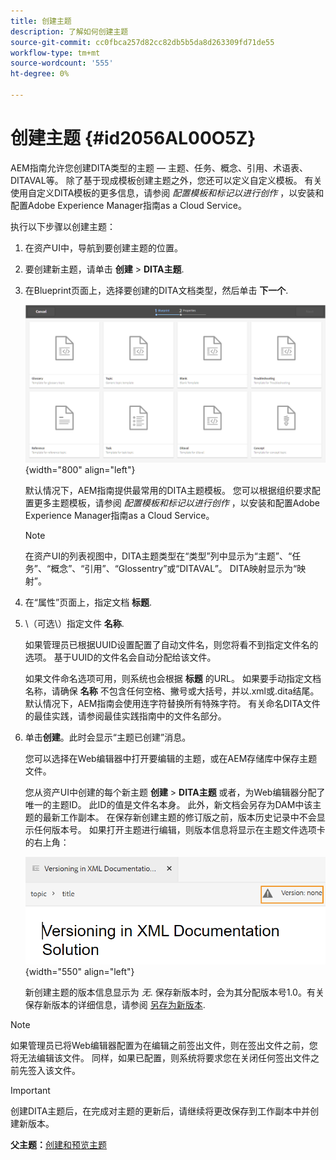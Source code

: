 ```yaml
---
title: 创建主题
description: 了解如何创建主题
source-git-commit: cc0fbca257d82cc82db5b5da8d263309fd71de55
workflow-type: tm+mt
source-wordcount: '555'
ht-degree: 0%

---
```



# 创建主题 {#id2056AL00O5Z}

AEM指南允许您创建DITA类型的主题 — 主题、任务、概念、引用、术语表、DITAVAL等。 除了基于现成模板创建主题之外，您还可以定义自定义模板。 有关使用自定义DITA模板的更多信息，请参阅 *配置模板和标记以进行创作* ，以安装和配置Adobe Experience Manager指南as a Cloud Service。

执行以下步骤以创建主题：

1. 在资产UI中，导航到要创建主题的位置。

1. 要创建新主题，请单击 **创建** \> **DITA主题**.

1. 在Blueprint页面上，选择要创建的DITA文档类型，然后单击 **下一个**.

   ![](images/create_dita_topic.png){width="800" align="left"}

   默认情况下，AEM指南提供最常用的DITA主题模板。 您可以根据组织要求配置更多主题模板，请参阅 *配置模板和标记以进行创作* ，以安装和配置Adobe Experience Manager指南as a Cloud Service。

   >[!NOTE]
   >
   > 在资产UI的列表视图中，DITA主题类型在“类型”列中显示为“主题”、“任务”、“概念”、“引用”、“Glossentry”或“DITAVAL”。 DITA映射显示为“映射”。

1. 在“属性”页面上，指定文档 **标题**.

1. \（可选\）指定文件 **名称**.

   如果管理员已根据UUID设置配置了自动文件名，则您将看不到指定文件名的选项。 基于UUID的文件名会自动分配给该文件。

   如果文件命名选项可用，则系统也会根据 **标题** 的URL。 如果要手动指定文档名称，请确保 **名称** 不包含任何空格、撇号或大括号，并以.xml或.dita结尾。 默认情况下，AEM指南会使用连字符替换所有特殊字符。 有关命名DITA文件的最佳实践，请参阅最佳实践指南中的文件名部分。

1. 单击&#x200B;**创建**。此时会显示“主题已创建”消息。

   您可以选择在Web编辑器中打开要编辑的主题，或在AEM存储库中保存主题文件。

   您从资产UI中创建的每个新主题 **创建** \> **DITA主题** 或者，为Web编辑器分配了唯一的主题ID。 此ID的值是文件名本身。 此外，新文档会另存为DAM中该主题的最新工作副本。 在保存新创建主题的修订版之前，版本历史记录中不会显示任何版本号。 如果打开主题进行编辑，则版本信息将显示在主题文件选项卡的右上角：

   ![](images/topic-version-none_cs.png){width="550" align="left"}

   新创建主题的版本信息显示为 *无*. 保存新版本时，会为其分配版本号1.0。有关保存新版本的详细信息，请参阅 [另存为新版本](web-editor-features.md#save-as-new-version-id209ME400GXA).


>[!NOTE]
>
> 如果管理员已将Web编辑器配置为在编辑之前签出文件，则在签出文件之前，您将无法编辑该文件。 同样，如果已配置，则系统将要求您在关闭任何签出文件之前先签入该文件。

>[!IMPORTANT]
>
> 创建DITA主题后，在完成对主题的更新后，请继续将更改保存到工作副本中并创建新版本。

**父主题：**[&#x200B;创建和预览主题](create-preview-topics.md)

